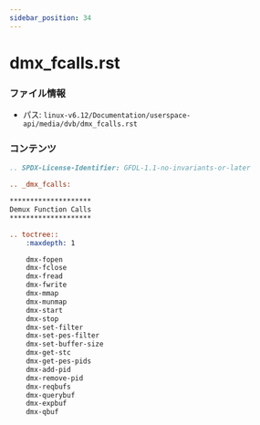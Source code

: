 ```yaml
---
sidebar_position: 34
---
```

# dmx_fcalls.rst

### ファイル情報

- パス: `linux-v6.12/Documentation/userspace-api/media/dvb/dmx_fcalls.rst`

### コンテンツ

```rst
.. SPDX-License-Identifier: GFDL-1.1-no-invariants-or-later

.. _dmx_fcalls:

********************
Demux Function Calls
********************

.. toctree::
    :maxdepth: 1

    dmx-fopen
    dmx-fclose
    dmx-fread
    dmx-fwrite
    dmx-mmap
    dmx-munmap
    dmx-start
    dmx-stop
    dmx-set-filter
    dmx-set-pes-filter
    dmx-set-buffer-size
    dmx-get-stc
    dmx-get-pes-pids
    dmx-add-pid
    dmx-remove-pid
    dmx-reqbufs
    dmx-querybuf
    dmx-expbuf
    dmx-qbuf

```
